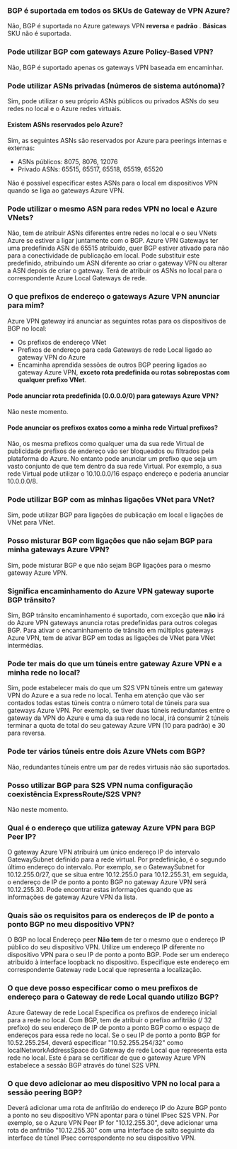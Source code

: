 ### <a name="is-bgp-supported-on-all-azure-vpn-gateway-skus"></a>BGP é suportada em todos os SKUs de Gateway de VPN Azure?

Não, BGP é suportada no Azure gateways VPN **reversa** e **padrão** . **Básicas** SKU não é suportada.

### <a name="can-i-use-bgp-with-azure-policy-based-vpn-gateways"></a>Pode utilizar BGP com gateways Azure Policy-Based VPN?

Não, BGP é suportado apenas os gateways VPN baseada em encaminhar.

### <a name="can-i-use-private-asns-autonomous-system-numbers"></a>Pode utilizar ASNs privadas (números de sistema autónoma)?

Sim, pode utilizar o seu próprio ASNs públicos ou privados ASNs do seu redes no local e o Azure redes virtuais.

#### <a name="are-there-asns-reserved-by-azure"></a>Existem ASNs reservados pelo Azure?

Sim, as seguintes ASNs são reservados por Azure para peerings internas e externas:

- ASNs públicos: 8075, 8076, 12076
- Privado ASNs: 65515, 65517, 65518, 65519, 65520

Não é possível especificar estes ASNs para o local em dispositivos VPN quando se liga ao gateways Azure VPN.

### <a name="can-i-use-the-same-asn-for-both-on-premises-vpn-networks-and-azure-vnets"></a>Pode utilizar o mesmo ASN para redes VPN no local e Azure VNets?

Não, tem de atribuir ASNs diferentes entre redes no local e o seu VNets Azure se estiver a ligar juntamente com o BGP. Azure VPN Gateways ter uma predefinida ASN de 65515 atribuído, quer BGP estiver ativado para não para a conectividade de publicação em local. Pode substituir este predefinido, atribuindo um ASN diferente ao criar o gateway VPN ou alterar a ASN depois de criar o gateway. Terá de atribuir os ASNs no local para o correspondente Azure Local Gateways de rede.

### <a name="what-address-prefixes-will-azure-vpn-gateways-advertise-to-me"></a>O que prefixos de endereço o gateways Azure VPN anunciar para mim?

Azure VPN gateway irá anunciar as seguintes rotas para os dispositivos de BGP no local:

- Os prefixos de endereço VNet
- Prefixos de endereço para cada Gateways de rede Local ligado ao gateway VPN do Azure
- Encaminha aprendida sessões de outros BGP peering ligados ao gateway Azure VPN, **exceto rota predefinida ou rotas sobrepostas com qualquer prefixo VNet**.

#### <a name="can-i-advertise-default-route-00000-to-azure-vpn-gateways"></a>Pode anunciar rota predefinida (0.0.0.0/0) para gateways Azure VPN?

Não neste momento.

#### <a name="can-i-advertise-the-exact-prefixes-as-my-virtual-network-prefixes"></a>Pode anunciar os prefixos exatos como a minha rede Virtual prefixos?

Não, os mesma prefixos como qualquer uma da sua rede Virtual de publicidade prefixos de endereço vão ser bloqueados ou filtrados pela plataforma do Azure. No entanto pode anunciar um prefixo que seja um vasto conjunto de que tem dentro da sua rede Virtual. Por exemplo, a sua rede Virtual pode utilizar o 10.10.0.0/16 espaço endereço e poderia anunciar 10.0.0.0/8.

### <a name="can-i-use-bgp-with-my-vnet-to-vnet-connections"></a>Pode utilizar BGP com as minhas ligações VNet para VNet?

Sim, pode utilizar BGP para ligações de publicação em local e ligações de VNet para VNet.

### <a name="can-i-mix-bgp-with-non-bgp-connections-for-my-azure-vpn-gateways"></a>Posso misturar BGP com ligações que não sejam BGP para minha gateways Azure VPN?

Sim, pode misturar BGP e que não sejam BGP ligações para o mesmo gateway Azure VPN.

### <a name="does-azure-vpn-gateway-support-bgp-transit-routing"></a>Significa encaminhamento do Azure VPN gateway suporte BGP trânsito?

Sim, BGP trânsito encaminhamento é suportado, com exceção que **não** irá do Azure VPN gateways anuncia rotas predefinidas para outros colegas BGP. Para ativar o encaminhamento de trânsito em múltiplos gateways Azure VPN, tem de ativar BGP em todas as ligações de VNet para VNet intermédias.

### <a name="can-i-have-more-than-one-tunnels-between-azure-vpn-gateway-and-my-on-premises-network"></a>Pode ter mais do que um túneis entre gateway Azure VPN e a minha rede no local?

Sim, pode estabelecer mais do que um S2S VPN túneis entre um gateway VPN do Azure e a sua rede no local. Tenha em atenção que vão ser contados todas estas túneis contra o número total de túneis para sua gateways Azure VPN. Por exemplo, se tiver duas túneis redundantes entre o gateway da VPN do Azure e uma da sua rede no local, irá consumir 2 túneis terminar a quota de total do seu gateway Azure VPN (10 para padrão) e 30 para reversa.

### <a name="can-i-have-multiple-tunnels-between-two-azure-vnets-with-bgp"></a>Pode ter vários túneis entre dois Azure VNets com BGP?

Não, redundantes túneis entre um par de redes virtuais não são suportados.

### <a name="can-i-use-bgp-for-s2s-vpn-in-an-expressroutes2s-vpn-co-existence-configuration"></a>Posso utilizar BGP para S2S VPN numa configuração coexistência ExpressRoute/S2S VPN?

Não neste momento.

### <a name="what-address-does-azure-vpn-gateway-use-for-bgp-peer-ip"></a>Qual é o endereço que utiliza gateway Azure VPN para BGP Peer IP?

O gateway Azure VPN atribuirá um único endereço IP do intervalo GatewaySubnet definido para a rede virtual. Por predefinição, é o segundo último endereço do intervalo. Por exemplo, se o GatewaySubnet for 10.12.255.0/27, que se situa entre 10.12.255.0 para 10.12.255.31, em seguida, o endereço de IP de ponto a ponto BGP no gateway Azure VPN será 10.12.255.30. Pode encontrar estas informações quando que as informações de gateway Azure VPN da lista.

### <a name="what-are-the-requirements-for-the-bgp-peer-ip-addresses-on-my-vpn-device"></a>Quais são os requisitos para os endereços de IP de ponto a ponto BGP no meu dispositivo VPN?

O BGP no local Endereço peer **Não tem** de ter o mesmo que o endereço IP público do seu dispositivo VPN. Utilize um endereço IP diferente no dispositivo VPN para o seu IP de ponto a ponto BGP. Pode ser um endereço atribuído à interface loopback no dispositivo. Especifique este endereço em correspondente Gateway rede Local que representa a localização.

### <a name="what-should-i-specify-as-my-address-prefixes-for-the-local-network-gateway-when-i-use-bgp"></a>O que deve posso especificar como o meu prefixos de endereço para o Gateway de rede Local quando utilizo BGP?

Azure Gateway de rede Local Especifica os prefixos de endereço inicial para a rede no local. Com BGP, tem de atribuir o prefixo anfitrião (/ 32 prefixo) do seu endereço de IP de ponto a ponto BGP como o espaço de endereços para essa rede no local. Se o seu IP de ponto a ponto BGP for 10.52.255.254, deverá especificar "10.52.255.254/32" como localNetworkAddressSpace do Gateway de rede Local que representa esta rede no local. Este é para se certificar de que o gateway Azure VPN estabelece a sessão BGP através do túnel S2S VPN.

### <a name="what-should-i-add-to-my-on-premises-vpn-device-for-the-bgp-peering-session"></a>O que devo adicionar ao meu dispositivo VPN no local para a sessão peering BGP?

Deverá adicionar uma rota de anfitrião do endereço IP do Azure BGP ponto a ponto no seu dispositivo VPN apontar para o túnel IPsec S2S VPN. Por exemplo, se o Azure VPN Peer IP for "10.12.255.30", deve adicionar uma rota de anfitrião "10.12.255.30" com uma interface de salto seguinte da interface de túnel IPsec correspondente no seu dispositivo VPN.
